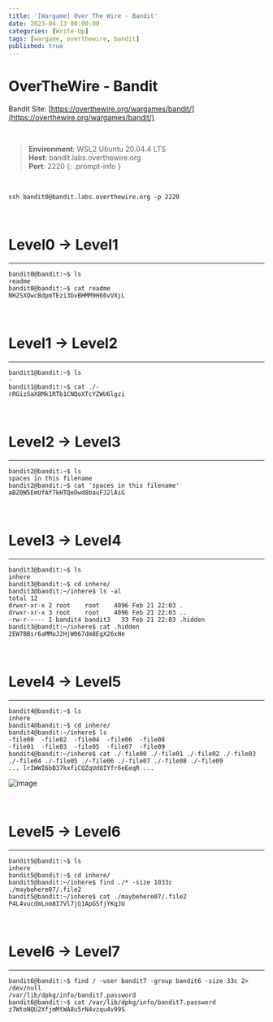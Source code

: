 ```yaml
---
title: '[Wargame] Over The Wire - Bandit'
date: 2023-04-13 00:00:00
categories: [Write-Up]
tags: [wargame, overthewire, bandit]   
published: true 
---
```


# OverTheWire - Bandit
Bandit Site: [https://overthewire.org/wargames/bandit/](https://overthewire.org/wargames/bandit/)

<br>

> **Environment**: WSL2 Ubuntu 20.04.4 LTS<br>
> **Host**: bandit.labs.overthewire.org<br>
> **Port**: 2220
{: .prompt-info }

<br>

```shell
ssh bandit0@bandit.labs.overthewire.org -p 2220
```

<br>

# Level0 -> Level1
---

```shell
bandit0@bandit:~$ ls
readme
bandit0@bandit:~$ cat readme
NH2SXQwcBdpmTEzi3bvBHMM9H66vVXjL
```

<br>

# Level1 -> Level2
---

```shell
bandit1@bandit:~$ ls
-
bandit1@bandit:~$ cat ./-
rRGizSaX8Mk1RTb1CNQoXTcYZWU6lgzi
```

<br>

# Level2 -> Level3
---

```shell
bandit2@bandit:~$ ls
spaces in this filename
bandit2@bandit:~$ cat 'spaces in this filename'
aBZ0W5EmUfAf7kHTQeOwd8bauFJ2lAiG
```

<br>

# Level3 -> Level4
---

```shell
bandit3@bandit:~$ ls
inhere
bandit3@bandit:~$ cd inhere/
bandit3@bandit:~/inhere$ ls -al
total 12
drwxr-xr-x 2 root    root    4096 Feb 21 22:03 .
drwxr-xr-x 3 root    root    4096 Feb 21 22:03 ..
-rw-r----- 1 bandit4 bandit3   33 Feb 21 22:03 .hidden
bandit3@bandit:~/inhere$ cat .hidden
2EW7BBsr6aMMoJ2HjW067dm8EgX26xNe
```

<br>

# Level4 -> Level5
---

```shell
bandit4@bandit:~$ ls
inhere
bandit4@bandit:~$ cd inhere/
bandit4@bandit:~/inhere$ ls
-file00  -file02  -file04  -file06  -file08
-file01  -file03  -file05  -file07  -file09
bandit4@bandit:~/inhere$ cat ./-file00 ./-file01 ./-file02 ./-file03 ./-file04 ./-file05 ./-file06 ./-file07 ./-file08 ./-file09
... lrIWWI6bB37kxfiCQZqUdOIYfr6eEeqR ...
```

![image](https://user-images.githubusercontent.com/37824335/231701441-769becb3-f693-4a02-953c-1bcf800b8734.png)

<br>

# Level5 -> Level6
---

```shell
bandit5@bandit:~$ ls
inhere
bandit5@bandit:~$ cd inhere/
bandit5@bandit:~/inhere$ find ./* -size 1033c
./maybehere07/.file2
bandit5@bandit:~/inhere$ cat ./maybehere07/.file2
P4L4vucdmLnm8I7Vl7jG1ApGSfjYKqJU
```

<br>

# Level6 -> Level7
---

```shell
bandit6@bandit:~$ find / -user bandit7 -group bandit6 -size 33c 2> /dev/null
/var/lib/dpkg/info/bandit7.password
bandit6@bandit:~$ cat /var/lib/dpkg/info/bandit7.password
z7WtoNQU2XfjmMtWA8u5rN4vzqu4v99S
```

<br>